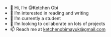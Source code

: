 - 👋 Hi, I’m @Ketchen Obi
- 👀 I’m interested in reading and writing
- 🌱 I’m currently a student
- 💞️ I’m looking to collaborate on lots of projects
- 📫 Reach me at ketchenobimayuk@gmail.com 

<!---
Ketchenobi/Ketchenobi is a ✨ special ✨ repository because its `README.md` (this file) appears on your GitHub profile.
You can click the Preview link to take a look at your changes.
--->
